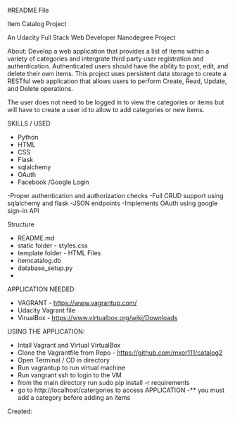 #README File

Item Catalog Project

An Udacity Full Stack Web Developer Nanodegree Project

About:
Develop a web application that provides a list of items within a variety of categories and intergrate third party user registration and authentication.  Authenticated users should have the ability to post, edit, and delete their own items. This project uses persistent data storage to create a RESTful web application that allows users to perform Create, Read, Update, and Delete operations.

The user does not need to be logged in to view the categories or items but will have to create a user id to allow to add categories or new items.

SKILLS / USED

- Python
- HTML
- CSS
- Flask
- sqlalchemy
- OAuth
- Facebook /Google Login

-Proper authentication and authorization checks
-Full CRUD support using sqlalchemy and flask
-JSON endpoints
-Implements OAuth using google sign-in API

Structure

- README.md
- static folder - styles.css
- template folder  - HTML Files
- itemcatalog.db
- database_setup.py
-


APPLICATION NEEDED:

- VAGRANT - https://www.vagrantup.com/
- Udacity Vagrant file  
- VirualBox - https://www.virtualbox.org/wiki/Downloads

USING THE APPLICATION:

 - Intall Vagrant and Virtual VirtualBox
 - Clone the Vagrantfile from Repo - https://github.com/mxor111/catalog2
 - Open Terminal / CD in directory
 - Run vagrantup to run virtual machine
 - Run vangrant ssh to login to the VM
 - from the main directory run sudo pip install -r requirements
 - go to http://localhost/catergories to access APPLICATION
 -** you must add a category before adding an items









Created:
